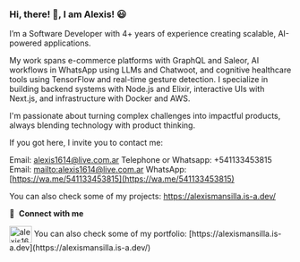 ### Hi, there! 👋, I am Alexis! 😃
 
 I’m a Software Developer with 4+ years of experience creating scalable, AI-powered applications.
 
 My work spans e-commerce platforms with GraphQL and Saleor, AI workflows in WhatsApp using LLMs and Chatwoot, and cognitive healthcare tools using TensorFlow and real-time gesture detection. I specialize in building backend systems with Node.js and Elixir, interactive UIs with Next.js, and infrastructure with Docker and AWS.
 
 I'm passionate about turning complex challenges into impactful products, always blending technology with product thinking.
 
 If you got here, I invite you to contact me:
 
 Email: alexis1614@live.com.ar
 Telephone or Whatsapp: +541133453815
 Email: [mailto:alexis1614@live.com.ar](alexis1614@live.com.ar)
 WhatsApp: [https://wa.me/541133453815](https://wa.me/541133453815)
 
 You can also check some of my projects:
 https://alexismansilla.is-a.dev/
 
 🔗 &nbsp;**Connect with me**
 <p align="left">
 <a href="https://www.linkedin.com/in/alexis1614/" target="blank"><img align="center" src="https://raw.githubusercontent.com/rahuldkjain/github-profile-readme-generator/master/src/images/icons/Social/linked-in-alt.svg" alt="alexis1614" height="30" width="40" /></a>
 You can also check some of my portfolio:
 [https://alexismansilla.is-a.dev](https://alexismansilla.is-a.dev/)
